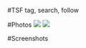 #TSF
tag, search, follow

#Photos
<img src="https://raw.githubusercontent.com/beomcheol/TSF/master/Screenshots/Image%20uploaded%20from%20iOS.jpg">
<img src="https://raw.githubusercontent.com/beomcheol/TSF/master/Screenshots/Image%20uploaded%20from%20iOS%20(1).jpg">

#Screenshots